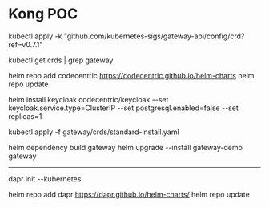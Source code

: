# Kong POC


kubectl apply -k "github.com/kubernetes-sigs/gateway-api/config/crd?ref=v0.7.1"

kubectl get crds | grep gateway

helm repo add codecentric https://codecentric.github.io/helm-charts
helm repo update

helm install keycloak codecentric/keycloak --set keycloak.service.type=ClusterIP --set postgresql.enabled=false --set replicas=1

kubectl apply -f gateway/crds/standard-install.yaml

helm dependency build gateway
helm upgrade --install gateway-demo gateway

-----------------

dapr init --kubernetes

helm repo add dapr https://dapr.github.io/helm-charts/
helm repo update